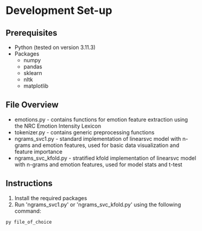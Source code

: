# Development Set-up
## Prerequisites
* Python (tested on version 3.11.3)
* Packages
  * numpy
  * pandas
  * sklearn
  * nltk
  * matplotlib
## File Overview
* emotions.py - contains functions for emotion feature extraction using the NRC Emotion Intensity Lexicon
* tokenizer.py - contains generic preprocessing functions
* ngrams_svc1.py - standard implementation of linearsvc model with n-grams and emotion features, used for basic data visualization and feature importance
* ngrams_svc_kfold.py - stratified kfold implementation of linearsvc model with n-grams and emotion features, used for model stats and t-test
## Instructions
1. Install the required packages
2. Run 'ngrams_svc1.py' or 'ngrams_svc_kfold.py' using the following command:
```
py file_of_choice
```
